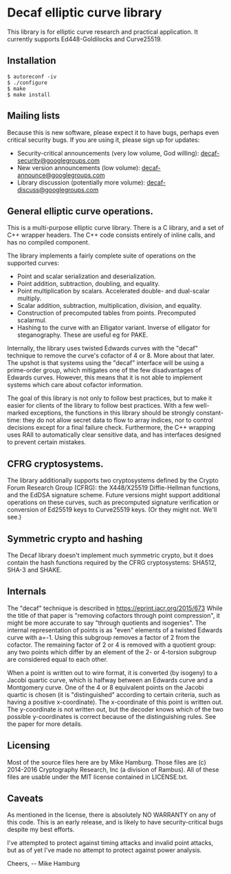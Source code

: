 # Decaf elliptic curve library

This library is for elliptic curve research and practical application.
It currently supports Ed448-Goldilocks and Curve25519.

## Installation

```
$ autoreconf -iv
$ ./configure
$ make
$ make install
```

## Mailing lists

Because this is new software, please expect it to have bugs, perhaps
even critical security bugs.  If you are using it, please sign up for
updates:

* Security-critical announcements (very low volume, God willing): decaf-security@googlegroups.com
* New version announcements (low volume): decaf-announce@googlegroups.com
* Library discussion (potentially more volume): decaf-discuss@googlegroups.com

## General elliptic curve operations.

This is a multi-purpose elliptic curve library.  There is a C library,
and a set of C++ wrapper headers.  The C++ code consists entirely of
inline calls, and has no compiled component.

The library implements a fairly complete suite of operations on the
supported curves:

* Point and scalar serialization and deserialization.
* Point addition, subtraction, doubling, and equality.
* Point multiplication by scalars.  Accelerated double- and dual-scalar multiply.
* Scalar addition, subtraction, multiplication, division, and equality.
* Construction of precomputed tables from points.  Precomputed scalarmul.
* Hashing to the curve with an Elligator variant.  Inverse of elligator
   for steganography.  These are useful eg for PAKE.

Internally, the library uses twisted Edwards curves with the "decaf"
technique to remove the curve's cofactor of 4 or 8.  More about that
later.  The upshot is that systems using the "decaf" interface will
be using a prime-order group, which mitigates one of the few
disadvantages of Edwards curves.  However, this means that it is not
able to implement systems which care about cofactor information.

The goal of this library is not only to follow best practices, but to
make it easier for clients of the library to follow best practices.
With a few well-marked exceptions, the functions in this library should
be strongly constant-time: they do not allow secret data to flow to
array indices, nor to control decisions except for a final failure
check.  Furthermore, the C++ wrapping uses RAII to automatically clear
sensitive data, and has interfaces designed to prevent certain mistakes.

## CFRG cryptosystems.

The library additionally supports two cryptosystems defined by the
Crypto Forum Research Group (CFRG): the X448/X25519 Diffie-Hellman
functions, and the EdDSA signature scheme.  Future versions might
support additional operations on these curves, such as precomputed
signature verification or conversion of Ed25519 keys to Curve25519
keys.  (Or they might not.  We'll see.)

## Symmetric crypto and hashing

The Decaf library doesn't implement much symmetric crypto, but it does
contain the hash functions required by the CFRG cryptosystems: SHA512,
SHA-3 and SHAKE.

## Internals

The "decaf" technique is described in https://eprint.iacr.org/2015/673
While the title of that paper is "removing cofactors through point
compression", it might be more accurate to say "through quotients and
isogenies".  The internal representation of points is as "even" elements
of a twisted Edwards curve with a=-1.  Using this subgroup removes a
factor of 2 from the cofactor.  The remaining factor of 2 or 4 is
removed with a quotient group: any two points which differ by an element
of the 2- or 4-torsion subgroup are considered equal to each other.

When a point is written out to wire format, it is converted (by isogeny)
to a Jacobi quartic curve, which is halfway between an Edwards curve
and a Montgomery curve.  One of the 4 or 8 equivalent points on the
Jacobi quartic is chosen (it is "distinguished" according to certain
criteria, such as having a positive x-coordinate).  The x-coordinate of
this point is written out.  The y-coordinate is not written out, but the
decoder knows which of the two possible y-coordinates is correct because
of the distinguishing rules.  See the paper for more details.

## Licensing

Most of the source files here are by Mike Hamburg.  Those files are (c)
2014-2016 Cryptography Research, Inc (a division of Rambus). All of these
files are usable under the MIT license contained in LICENSE.txt.

## Caveats

As mentioned in the license, there is absolutely NO WARRANTY on any of this
code.  This is an early release, and is likely to have security-critical
bugs despite my best efforts.

I've attempted to protect against timing attacks and invalid point attacks,
but as of yet I've made no attempt to protect against power analysis.

Cheers,
-- Mike Hamburg
